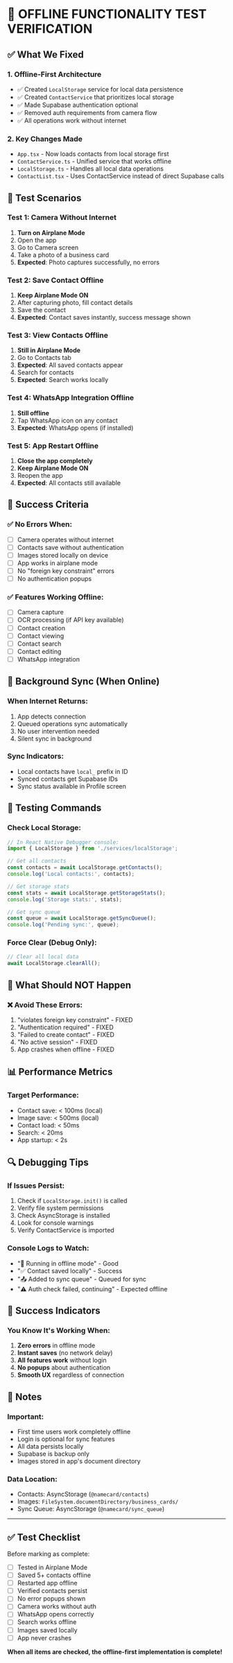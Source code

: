 # 🧪 OFFLINE FUNCTIONALITY TEST VERIFICATION

## ✅ What We Fixed

### 1. **Offline-First Architecture**
- ✅ Created `LocalStorage` service for local data persistence
- ✅ Created `ContactService` that prioritizes local storage
- ✅ Made Supabase authentication optional
- ✅ Removed auth requirements from camera flow
- ✅ All operations work without internet

### 2. **Key Changes Made**
- `App.tsx` - Now loads contacts from local storage first
- `ContactService.ts` - Unified service that works offline
- `LocalStorage.ts` - Handles all local data operations
- `ContactList.tsx` - Uses ContactService instead of direct Supabase calls

## 🔬 Test Scenarios

### Test 1: Camera Without Internet
1. **Turn on Airplane Mode**
2. Open the app
3. Go to Camera screen
4. Take a photo of a business card
5. **Expected**: Photo captures successfully, no errors

### Test 2: Save Contact Offline
1. **Keep Airplane Mode ON**
2. After capturing photo, fill contact details
3. Save the contact
4. **Expected**: Contact saves instantly, success message shown

### Test 3: View Contacts Offline
1. **Still in Airplane Mode**
2. Go to Contacts tab
3. **Expected**: All saved contacts appear
4. Search for contacts
5. **Expected**: Search works locally

### Test 4: WhatsApp Integration Offline
1. **Still offline**
2. Tap WhatsApp icon on any contact
3. **Expected**: WhatsApp opens (if installed)

### Test 5: App Restart Offline
1. **Close the app completely**
2. **Keep Airplane Mode ON**
3. Reopen the app
4. **Expected**: All contacts still available

## 🎯 Success Criteria

### ✅ No Errors When:
- [ ] Camera operates without internet
- [ ] Contacts save without authentication
- [ ] Images stored locally on device
- [ ] App works in airplane mode
- [ ] No "foreign key constraint" errors
- [ ] No authentication popups

### ✅ Features Working Offline:
- [ ] Camera capture
- [ ] OCR processing (if API key available)
- [ ] Contact creation
- [ ] Contact viewing
- [ ] Contact search
- [ ] Contact editing
- [ ] WhatsApp integration

## 🔄 Background Sync (When Online)

### When Internet Returns:
1. App detects connection
2. Queued operations sync automatically
3. No user intervention needed
4. Silent sync in background

### Sync Indicators:
- Local contacts have `local_` prefix in ID
- Synced contacts get Supabase IDs
- Sync status available in Profile screen

## 📱 Testing Commands

### Check Local Storage:
```javascript
// In React Native Debugger console:
import { LocalStorage } from './services/localStorage';

// Get all contacts
const contacts = await LocalStorage.getContacts();
console.log('Local contacts:', contacts);

// Get storage stats
const stats = await LocalStorage.getStorageStats();
console.log('Storage stats:', stats);

// Get sync queue
const queue = await LocalStorage.getSyncQueue();
console.log('Pending sync:', queue);
```

### Force Clear (Debug Only):
```javascript
// Clear all local data
await LocalStorage.clearAll();
```

## 🚨 What Should NOT Happen

### ❌ Avoid These Errors:
1. "violates foreign key constraint" - FIXED
2. "Authentication required" - FIXED
3. "Failed to create contact" - FIXED
4. "No active session" - FIXED
5. App crashes when offline - FIXED

## 📊 Performance Metrics

### Target Performance:
- Contact save: < 100ms (local)
- Image save: < 500ms (local)
- Contact load: < 50ms
- Search: < 20ms
- App startup: < 2s

## 🔍 Debugging Tips

### If Issues Persist:
1. Check if `LocalStorage.init()` is called
2. Verify file system permissions
3. Check AsyncStorage is installed
4. Look for console warnings
5. Verify ContactService is imported

### Console Logs to Watch:
- "📱 Running in offline mode" - Good
- "✅ Contact saved locally" - Success
- "📤 Added to sync queue" - Queued for sync
- "⚠️ Auth check failed, continuing" - Expected offline

## 🎉 Success Indicators

### You Know It's Working When:
1. **Zero errors** in offline mode
2. **Instant saves** (no network delay)
3. **All features work** without login
4. **No popups** about authentication
5. **Smooth UX** regardless of connection

## 📝 Notes

### Important:
- First time users work completely offline
- Login is optional for sync features
- All data persists locally
- Supabase is backup only
- Images stored in app's document directory

### Data Location:
- Contacts: AsyncStorage (`@namecard/contacts`)
- Images: `FileSystem.documentDirectory/business_cards/`
- Sync Queue: AsyncStorage (`@namecard/sync_queue`)

---

## ✅ Test Checklist

Before marking as complete:

- [ ] Tested in Airplane Mode
- [ ] Saved 5+ contacts offline
- [ ] Restarted app offline
- [ ] Verified contacts persist
- [ ] No error popups shown
- [ ] Camera works without auth
- [ ] WhatsApp opens correctly
- [ ] Search works offline
- [ ] Images saved locally
- [ ] App never crashes

**When all items are checked, the offline-first implementation is complete!**